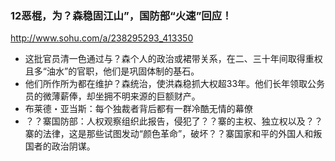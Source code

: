 ### 12恶棍，为？森稳固江山”，国防部“火速”回应！
http://www.sohu.com/a/238295293_413350
- 这批官员清一色通过与？森个人的政治或裙带关系，在二、三十年间取得重权且多“油水”的官职，他们是巩固体制的基石。
- 他们所作所为都在维护？森统治，使洪森稳抓大权超33年。他们长年领取公务员的微薄薪俸，却坐拥不明来源的巨额财产。
- 布莱德・亚当斯：每个独裁者背后都有一群冷酷无情的幕僚
- ？？寨国防部：人权观察组织此报告，侵犯了？？寨的主权、独立权以及？？寨的法律，这是那些试图发动“颜色革命”，破坏？？寨国家和平的外国人和叛国者的政治阴谋。